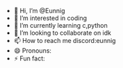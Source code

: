 - 👋 Hi, I’m @Eunnig
- 👀 I’m interested in coding
- 🌱 I’m currently learning c,python
- 💞️ I’m looking to collaborate on idk
- 📫 How to reach me discord:eunnig
- 😄 Pronouns: 
- ⚡ Fun fact: 

